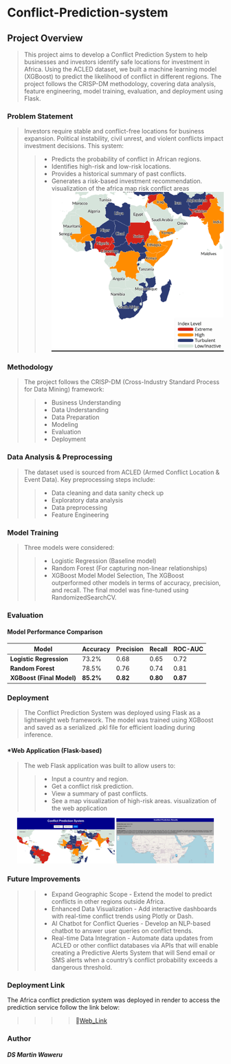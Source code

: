 # Conflict-Prediction-system

## Project Overview

> This project aims to develop a Conflict Prediction System to help businesses and investors identify safe locations for investment in Africa. Using the ACLED dataset, we built a machine learning model (XGBoost) to predict the likelihood of conflict in different regions. The project follows the CRISP-DM methodology, covering data analysis, feature engineering, model training, evaluation, and deployment using Flask.

### Problem Statement

> Investors require stable and conflict-free locations for business expansion. Political instability, civil unrest, and violent conflicts impact investment decisions. This system:
>> * Predicts the probability of conflict in African regions.
>> * Identifies high-risk and low-risk locations.
>> * Provides a historical summary of past conflicts.
>> * Generates a risk-based investment recommendation.
> visualization of the africa map risk conflict areas
![Description](https://github.com/MwangiKinyeru/Conflict-Prediction-system/blob/main/Images/Capture%204.PNG)

### Methodology

> The project follows the CRISP-DM (Cross-Industry Standard Process for Data Mining) framework:
>> * Business Understanding
>> * Data Understanding
>> * Data Preparation
>> * Modeling
>> * Evaluation
>> * Deployment

### Data Analysis & Preprocessing

> The dataset used is sourced from ACLED (Armed Conflict Location & Event Data). Key preprocessing steps include:
>> * Data cleaning and data sanity check up
>> * Exploratory data analysis
>> * Data preprocessing
>> * Feature Engineering

### Model Training

> Three models were considered:
>> * Logistic Regression (Baseline model)
>> * Random Forest (For capturing non-linear relationships)
>> * XGBoost Model
> Model Selection, The XGBoost outperformed other models in terms of accuracy, precision, and recall. The final model was fine-tuned using RandomizedSearchCV.

### Evaluation

#### Model Performance Comparison

| **Model**                 | **Accuracy** | **Precision** | **Recall** | **ROC-AUC** |
|---------------------------|-------------|--------------|------------|-------------|
| **Logistic Regression**   | 73.2%       | 0.68         | 0.65       | 0.72        |
| **Random Forest**         | 78.5%       | 0.76         | 0.74       | 0.81        |
| **XGBoost (Final Model)** | **85.2%**   | **0.82**     | **0.80**   | **0.87**    |

### Deployment
> The Conflict Prediction System was deployed using Flask as a lightweight web framework. The model was trained using XGBoost and saved as a serialized .pkl file for efficient loading during inference.

#### *Web Application (Flask-based)
> The web Flask application was built to allow users to:
>> * Input a country and region.
>> * Get a conflict risk prediction.
>> * View a summary of past conflicts.
>> * See a map visualization of high-risk areas.
> visualization of the web application
<p align="center">
  <img src="https://github.com/MwangiKinyeru/Conflict-Prediction-system/blob/main/Images/Capture%201.PNG" width="45%" />
  <img src="https://github.com/MwangiKinyeru/Conflict-Prediction-system/blob/main/Images/Capture%202.PNG" width="45%" />
</p>

### Future Improvements
>> * Expand Geographic Scope - Extend the model to predict conflicts in other regions outside Africa.
>> * Enhanced Data Visualization - Add interactive dashboards with real-time conflict trends using Plotly or Dash. 
>> * AI Chatbot for Conflict Queries - Develop an NLP-based chatbot to answer user queries on conflict trends.
>> * Real-time Data Integration - Automate data updates from ACLED or other conflict databases via APIs that will enable creating a Predictive  Alerts System that will Send email or SMS alerts when a country’s conflict probability exceeds a dangerous threshold.

### Deployment Link
The Africa conflict prediction system was deployed in render to access the prediction service follow the link below:
>>>> 🔗[Web_Link](https://conflict-prediction-system-2.onrender.com)

### Author
#### ***DS Martin Waweru***



